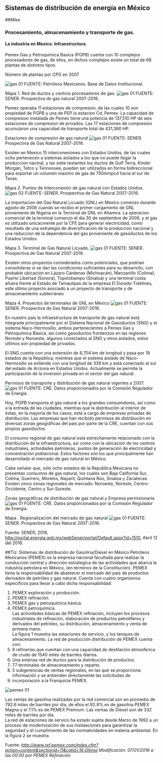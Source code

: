 ## Sistemas de distribución de energía en México

##Mike
### Procesamiento, almacenamiento y transporte de gas.
#### La industria en Mexico. Infraestructura.
Pemex Gas y Petroquimica Basica (PGPB) cuenta con 10 complejos procesadores de gas, de ellos, en dichos complejos existe un total de 68 plantas de distintos tipos.

Número de plantas por CPG en 2007 

![gas 01](https://cloud.githubusercontent.com/assets/16884665/14471628/49bdc4ca-00a4-11e6-9eea-75ebdf7b3112.JPG)
FUENTE: Petróleos Mexicanos. Base de Datos Institucional.

Mapa 1. Red de ductos y centros procesadores de gas.
![gas 01](https://cloud.githubusercontent.com/assets/16884665/14468159/5cac6930-0093-11e6-9b1f-134766d53ce3.jpg)
FUENTE: SENER. Prospectiva de gas natural 2007-2016.

Pemex operaba 11 estaciones de compresion, de las cuales 10 son propiedad de PGPB y una de PEP la estacion Cd. Pemex. La capacidad de compresion instalada de Pemex tiene una potencia de 137,510 HP de seis estaciones de compresion de privados. Las 17 estaciones de compresion acumularon una capacidad de transporte total de 431,360 HP.

Estaciones de compresión de gas natural
![gas 01](https://cloud.githubusercontent.com/assets/16884665/14471648/6138947c-00a4-11e6-9871-80bcac75d78e.JPG)
FUENTE: SENER. Prospectiva de Gas Natural 2007-2016.

Existen en Mexico 15 interconexiones con Estados Unidos, de las cuales ocho pertenecen a sistemas aislados a los que no puede llegar la produccion nacinal, y las siete restantes los ductos de Gulf Terra, Kinder Morgan, Tetco y Tennessee, pueden ser utilizados en forma bidireccional para exportar un volumen maximo de gas de 750mmpcd hacia el sur de Texas.

Mapa 2. Puntos de Interconexión de gas natural con Estados Unidos.
![gas 02](https://cloud.githubusercontent.com/assets/16884665/14468182/6b6b602a-0093-11e6-9a51-dfa596028acd.jpg)
FUENTE: SENER. Prospectiva de Gas Natural 2007-2016.

La importacion del Gas Natural Licuado (GNL) en Mexico comenzo durante agosto de 2006 cuando se recibio el primer cargamento de GNL proveniente de Nigeria en la Terminal de GNL en Altamira. La operacion comercial de la terminal comenzo el dia 30 de septiembre de 2006, y el gas es utilizado unicacmente por la CFE para generar electricidad, como resultado de una estrategia de diversificacion de la produccion nacional y una reduccion de la dependencia del gas proveniente de gasoductos de los Estados Unidos.

Mapa 3. Terminal de Gas Natural Licuado.
![gas 01](https://cloud.githubusercontent.com/assets/16884665/14468192/79fdce0c-0093-11e6-9c68-40f319939e82.jpg)
FUENTE: SENER. Prospectiva de Gas Natural 2007-2016.

Existen otros proyectos considerados como potenciales, que podrían consolidarse si se dan las condiciones suficientes para su desarrollo, con probable ubicación en Lázaro Cárdenas (Michoacán), Manzanillo (Colima), Puerto Libertad (Sonora), Topolobampo (Sinaloa) y una terminal costa afuera frente al Estado de Tamaulipas de la empresa El Dorado-Tidelines, este último proyecto asociado a un proyecto de transporte y de almacenamiento subterráneo

Mapa 4. Proyectos de terminales de GNL en México
![gas 01](https://cloud.githubusercontent.com/assets/16884665/14468206/899fb1a4-0093-11e6-9aee-92bd7dd7cffc.jpg)
FUENTE: SENER. Prospectiva de Gas Natural 2007-2016.

En nuestro país la infraestructura de transporte de gas natural está integrada principalmente por el Sistema Nacional de Gasoductos (SNG) y el sistema Naco-Hermosillo, ambos pertenecientes a Pemex Gas y  Petroquímica Básica, así como gasoductos fronterizos en las regiones Noreste y Noroeste, algunos conectados al SNG y otros aislados, estos últimos son propiedad de privados.

El SNG cuenta con una extensión de 8,704 km de longitud y pasa por 18 estados de la República, mientras que el sistema aislado de Naco-Hermosillo se extiende con una longitud de 339 km y está conectado al sur del estado de Arizona en Estados Unidos. Actualmente se permite la participación de la inversión privada en el sector del gas natural.

Permisos de transporte y distribución de gas natural vigentes a 2007.
![gas 01](https://cloud.githubusercontent.com/assets/16884665/14471655/6ea57fc6-00a4-11e6-8672-f7dfb5486c48.JPG)
FUENTE: CRE. Datos proporcionados por la Comisión Regulador de Energía.

Hoy, PGPB transporta el gas natural a los grandes consumidores, así como a la entrada de las ciudades, mientras que la distribución al interior de éstas, en la mayoría de los casos, está a cargo de empresas privadas de distribución. Las empresas que han recibido permisos de distribución en diversas zonas geográficas del país por parte de la CRE, cuentan con sus propios gasoductos.

El consumo regional de gas natural está estrechamente relacionado con la distribución de la infraestructura, así como con la ubicación de los centros industriales, actividades petroleras, puntos de generación de electricidad y concentración poblacional. Estos factores son los que principalmente han desarrollado el mercado de gas natural en México.

Cabe señalar que, sólo ocho estados de la República Mexicana no presentan consumos de gas natural, los cuales son Baja California Sur, Colima, Guerrero, Morelos, Nayarit, Quintana Roo, Sinaloa y Zacatecas. Existen cinco zonas regionales de mercado: Noroeste, Noreste, Centro-Occidente, Centro y Sur-Sureste.

Zonas geográficas de distribución de gas natural y Empresa permisionaria
![gas 01](https://cloud.githubusercontent.com/assets/16884665/14471671/823280b6-00a4-11e6-9b6a-52fd027e3e1a.JPG)
FUENTE: CRE. Datos proporcionados por la Comisión Regulador de Energía.

Mapa . Regionalización del mercado de gas natural
![gas 01](https://cloud.githubusercontent.com/assets/16884665/14468216/91df967c-0093-11e6-911b-649b4a158beb.jpg)
FUENTE: SENER. Prospectiva de Gas Natural 2007-2016.

Fuente: SENER, 2016, http://portal.energia.gob.mx/webSener/portal/Default.aspx?id=1510, Abril 12 del 2016.

##Tiz: Sistemas de distribución de Gasolina/Diesel en México
Petróleos Mexicanos (PEMEX) es la empresa nacional facultada para realizar la conducción central y dirección estrategica de las actividades que abarca la industria petrolera en México, (en términos de la Constitución). PEMEX tiene la responsabilidad de abastecer el mercado del país de productos derivados de petróleo y gas natural. Cuenta con cuatro organismos especificos para llevar a cabo 
dicha responsabilidad:
1. PEMEX exploración y producción.  
2. PEMEX refinación.  
3. PEMEX gas y petroquímica básica.  
4. PEMEX petroquímica.  
Las actividades básicas de PEMEX refinación, incluyen los procesos industriales de refinación, elaboración de productos petroliferos
y derivados del petróleo, su distribución, almacenamiento y venta de primera mano.  
La figura 1 muestra las estaciones de servicio, y los tanques de almacenamiento. La red de producción distribución de PEMEX cuenta 
con:  
1. 6 refinerías que cuentan con una capacidad de destilación atmosferica de crudo de 1540 miles de barriles diarios.  
2. Una extensa red de ductos para la distribución de productos.  
3. 77 terminales de almacenamiento y reparto.  
5. 5 subgerencias de ventas regionales, en las que se proporciona información y se antienden directamente las solicitudes de 
6. incorporación a la Franquicia PEMEX.  

![pemex 01](https://cloud.githubusercontent.com/assets/16943736/13582745/e7dec270-e462-11e5-9ef5-301cad2cf31b.gif)  

Las ventas de gasolina realizadas por la red comercial son en promedio de 792.6 miles de barriles por día, de ellos el 92.9% es
de gasolina PEMEX Magna  y el 7.1% es de PEMEX Premium. Las ventas de Diesel son de 332 miles de barriles por día.  
La red de estaciones de servico ha estado sujeta desde Marzo de 1992 a un proceso de modernización de sus instalaciones para 
garantizar la seguridad y el cumplimiento de las normatividades en materia ambiental.
En la figura 2 se muestra

Fuente: *http://www.ref.pemex.com/index.cfm?action=content&sectionid=11&catid=19,Última Modificación: 07/01/2016 a las 00:00 por PEMEX
Refinación*
